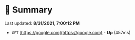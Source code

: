 # 📖 Summary
Last updated: **8/31/2021, 7:00:12 PM**

- `GET` [https://google.com](https://google.com) - **Up** (457ms)
